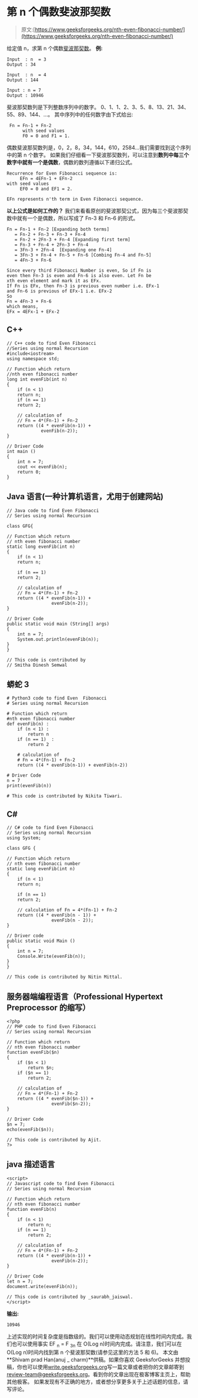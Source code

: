 # 第 n 个偶数斐波那契数

> 原文:[https://www.geeksforgeeks.org/nth-even-fibonacci-number/](https://www.geeksforgeeks.org/nth-even-fibonacci-number/)

给定值 n，求第 n 个偶数[斐波那契数](https://www.geeksforgeeks.org/program-for-nth-fibonacci-number/)。
**例:**

```
Input  : n  = 3
Output : 34

Input  : n  = 4
Output : 144

Input : n = 7
Output : 10946
```

斐波那契数列是下列整数序列中的数字。
0、1、1、2、3、5、8、13、21、34、55、89、144、…。
其中序列中的任何数字由下式给出:

```
 Fn = Fn-1 + Fn-2 
      with seed values
      F0 = 0 and F1 = 1.
```

偶数斐波那契数列是，0，2，8，34，144，610，2584…我们需要找到这个序列中的第 n 个数字。
如果我们仔细看一下斐波那契数列，可以注意到**数列中每三个数字中就有一个是偶数**，偶数的数列遵循以下递归公式。

```
Recurrence for Even Fibonacci sequence is:
     EFn = 4EFn-1 + EFn-2
with seed values
     EF0 = 0 and EF1 = 2.

EFn represents n'th term in Even Fibonacci sequence.
```

**以上公式是如何工作的？**
我们来看看原创的斐波那契公式，因为每三个斐波那契数中就有一个是偶数，所以写成了 Fn-3 和 Fn-6 的形式。

```
Fn = Fn-1 + Fn-2 [Expanding both terms]
   = Fn-2 + Fn-3 + Fn-3 + Fn-4 
   = Fn-2 + 2Fn-3 + Fn-4 [Expanding first term]
   = Fn-3 + Fn-4 + 2Fn-3 + Fn-4
   = 3Fn-3 + 2Fn-4  [Expanding one Fn-4]
   = 3Fn-3 + Fn-4 + Fn-5 + Fn-6 [Combing Fn-4 and Fn-5]
   = 4Fn-3 + Fn-6  

Since every third Fibonacci Number is even, So if Fn is 
even then Fn-3 is even and Fn-6 is also even. Let Fn be
xth even element and mark it as EFx.
If Fn is EFx, then Fn-3 is previous even number i.e. EFx-1
and Fn-6 is previous of EFx-1 i.e. EFx-2
So
Fn = 4Fn-3 + Fn-6
which means,
EFx = 4EFx-1 + EFx-2
```

## C++

```
// C++ code to find Even Fibonacci
//Series using normal Recursion
#include<iostream>
using namespace std;

// Function which return
//nth even fibonacci number
long int evenFib(int n)
{
    if (n < 1)
    return n;
    if (n == 1)
    return 2;

    // calculation of
    // Fn = 4*(Fn-1) + Fn-2
    return ((4 * evenFib(n-1)) +
             evenFib(n-2));
}

// Driver Code
int main ()
{
    int n = 7;
    cout << evenFib(n);
    return 0;
}
```

## Java 语言(一种计算机语言，尤用于创建网站)

```
// Java code to find Even Fibonacci
// Series using normal Recursion

class GFG{

// Function which return
// nth even fibonacci number
static long evenFib(int n)
{
    if (n < 1)
    return n;

    if (n == 1)
    return 2;

    // calculation of
    // Fn = 4*(Fn-1) + Fn-2
    return ((4 * evenFib(n-1)) +
                 evenFib(n-2));
}

// Driver Code
public static void main (String[] args)
{
    int n = 7;
    System.out.println(evenFib(n));
}
}

// This code is contributed by
// Smitha Dinesh Semwal
```

## 蟒蛇 3

```
# Python3 code to find Even  Fibonacci
# Series using normal Recursion

# Function which return
#nth even fibonacci number
def evenFib(n) :
    if (n < 1) :
        return n
    if (n == 1)  :
        return 2

    # calculation of
    # Fn = 4*(Fn-1) + Fn-2
    return ((4 * evenFib(n-1)) + evenFib(n-2)) 

# Driver Code
n = 7
print(evenFib(n))

# This code is contributed by Nikita Tiwari.
```

## C#

```
// C# code to find Even Fibonacci
// Series using normal Recursion
using System;

class GFG {

// Function which return
// nth even fibonacci number
static long evenFib(int n)
{
    if (n < 1)
    return n;

    if (n == 1)
    return 2;

    // calculation of Fn = 4*(Fn-1) + Fn-2
    return ((4 * evenFib(n - 1)) +
                 evenFib(n - 2));
}

// Driver code
public static void Main ()
{
    int n = 7;
    Console.Write(evenFib(n));
}
}

// This code is contributed by Nitin Mittal.
```

## 服务器端编程语言（Professional Hypertext Preprocessor 的缩写）

```
<?php
// PHP code to find Even Fibonacci
// Series using normal Recursion

// Function which return
// nth even fibonacci number
function evenFib($n)
{
    if ($n < 1)
        return $n;
    if ($n == 1)
        return 2;

    // calculation of
    // Fn = 4*(Fn-1) + Fn-2
    return ((4 * evenFib($n-1)) +
                 evenFib($n-2));
}

// Driver Code
$n = 7;
echo(evenFib($n));

// This code is contributed by Ajit.
?>
```

## java 描述语言

```
<script>
// Javascript code to find Even Fibonacci
// Series using normal Recursion

// Function which return
// nth even fibonacci number
function evenFib(n)
{
    if (n < 1)
        return n;
    if (n == 1)
        return 2;

    // calculation of
    // Fn = 4*(Fn-1) + Fn-2
    return ((4 * evenFib(n-1)) +
                 evenFib(n-2));
}

// Driver Code
let n = 7;
document.write(evenFib(n));

// This code is contributed by _saurabh_jaiswal.
</script>
```

**输出:**

```
10946
```

上述实现的时间复杂度是指数级的。我们可以使用动态规划在线性时间内完成。我们也可以使用事实 EF <sub>n</sub> = F <sub>3n</sub> 在 O(Log n)时间内完成。请注意，我们可以在 O(Log n)时间内找到第 n 个斐波那契数(请参见这里的方法 5 和 6)。
本文由**Shivam prad Han(anuj _ charm)**供稿。如果你喜欢 GeeksforGeeks 并想投稿，你也可以使用[write.geeksforgeeks.org](http://www.write.geeksforgeeks.org)写一篇文章或者把你的文章邮寄到 review-team@geeksforgeeks.org。看到你的文章出现在极客博客主页上，帮助其他极客。
如果发现有不正确的地方，或者想分享更多关于上述话题的信息，请写评论。